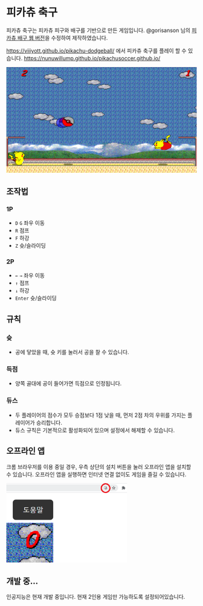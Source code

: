 # 피카츄 축구

피카츄 축구는 피카츄 피구와 배구를 기반으로 만든 게임입니다. @gorisanson 님의 [피카츄 배구 웹 버전](https://gorisanson.github.io/pikachu-volleyball/ko)을 수정하여 제작하였습니다.

https://viiiyott.github.io/pikachu-dodgeball/ 에서 피카츄 축구를 플레이 할 수 있습니다.
https://nunuwillump.github.io/pikachusoccer.github.io/

<img src="/screenshot.png" width="640">

## 조작법

### 1P

- `D` `G` 좌우 이동
- `R` 점프
- `F` 하강
- `Z` 슛/슬라이딩

### 2P

- `←` `→` 좌우 이동
- `↑` 점프
- `↓` 하강
- `Enter` 슛/슬라이딩

## 규칙

### 슛

- 공에 닿았을 때, 슛 키를 눌러서 공을 찰 수 있습니다.


### 득점

- 양쪽 골대에 공이 들어가면 득점으로 인정됩니다.

### 듀스

- 두 플레이어의 점수가 모두 승점보다 1점 낮을 때, 먼저 2점 차의 우위를 가지는 플레이어가 승리합니다.
- 듀스 규칙은 기본적으로 활성화되어 있으며 설정에서 해제할 수 있습니다.

## 오프라인 앱

크롬 브라우저를 이용 중일 경우, 우측 상단의 설치 버튼을 눌러 오프라인 앱을 설치할 수 있습니다. 오프라인 앱을 실행하면 인터넷 연결 없이도 게임을 즐길 수 있습니다.

<img src="/install.png" width="320">

## 개발 중...

인공지능은 현재 개발 중입니다. 현재 2인용 게임만 가능하도록 설정되어있습니다.
